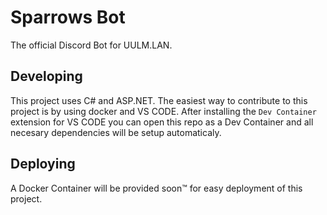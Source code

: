 # Sparrows Bot
The official Discord Bot for UULM.LAN.

## Developing
This project uses C# and ASP.NET. The easiest way to contribute to this project is by using docker and VS CODE. After installing the ``Dev Container`` extension for VS CODE you can open this repo as a Dev Container and all necesary dependencies will be setup automaticaly.

## Deploying
A Docker Container will be provided soon:tm: for easy deployment of this project. 